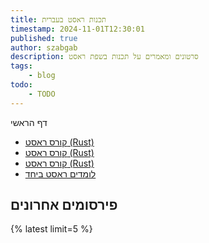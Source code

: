 ```yaml
---
title: תכנות ראסט בעברית
timestamp: 2024-11-01T12:30:01
published: true
author: szabgab
description: סרטונים ומאמרים על תכנות בשפת ראסט
tags:
    - blog
todo:
    - TODO
---
```


דף הראשי

* [קורס ראסט (Rust)](/rust)
* [קורס ראסט (Rust)](/rust-course)
* [קורס ראסט (Rust)](/experimental-rust-course)
* [לומדים ראסט ביחד](/learning-rust-together)

## פירסומים אחרונים

{% latest limit=5 %}
